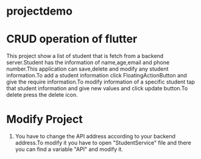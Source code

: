 # projectdemo

# CRUD operation of flutter

This project show a list of student that is fetch from a backend server.Student has the information of name,age,email and phone number.This application
can save,delete and modify any student information.To add a student information click FloatingActionButton and give the
require information.To modify information of a specific student tap that student information and give new values and
click update button.To delete press the delete icon.


# Modify Project
1. You have to change the API address according to your backend address.To modify it you have to open "StudentService"
   file and there you can find a variable "API" and modify it.
